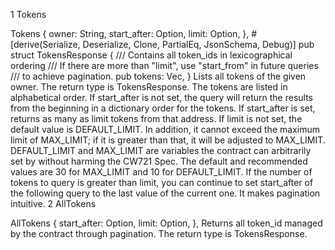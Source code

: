 1
Tokens

Tokens {
  owner: String,
  start_after: Option<String>,
  limit: Option<u32>,
},
#[derive(Serialize, Deserialize, Clone, PartialEq, JsonSchema, Debug)]
pub struct TokensResponse {
    /// Contains all token_ids in lexicographical ordering
    /// If there are more than "limit", use "start_from" in future queries
    /// to achieve pagination.
    pub tokens: Vec<String>,
}
Lists all tokens of the given owner. The return type is TokensResponse. The tokens are listed in alphabetical order.
If start_after is not set, the query will return the results from the beginning in a dictionary order for the tokens. If start_after is set, returns as many as limit tokens from that address.
If limit is not set, the default value is DEFAULT_LIMIT. In addition, it cannot exceed the maximum limit of MAX_LIMIT; if it is greater than that, it will be adjusted to MAX_LIMIT. DEFAULT_LIMIT and MAX_LIMIT are variables the contract can arbitrarily set by without harming the CW721 Spec. The default and recommended values are 30 for MAX_LIMIT and 10 for DEFAULT_LIMIT.
If the number of tokens to query is greater than limit, you can continue to set start_after of the following query to the last value of the current one. It makes pagination intuitive.
2
AllTokens

AllTokens {
  start_after: Option<String>,
  limit: Option<u32>,
},
Returns all token_id managed by the contract through pagination.
The return type is TokensResponse.